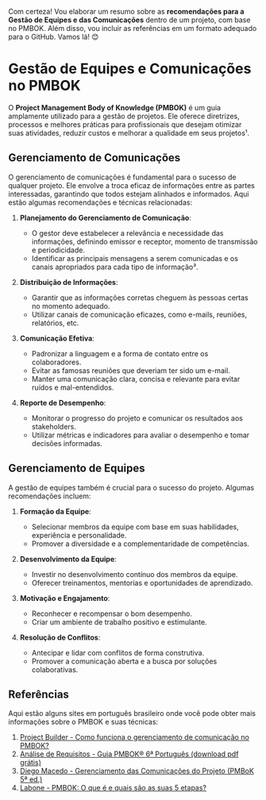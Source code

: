 Com certeza! Vou elaborar um resumo sobre as **recomendações para a Gestão de Equipes e das Comunicações** dentro de um projeto, com base no PMBOK. Além disso, vou incluir as referências em um formato adequado para o GitHub. Vamos lá! 😊

# Gestão de Equipes e Comunicações no PMBOK

O **Project Management Body of Knowledge (PMBOK)** é um guia amplamente utilizado para a gestão de projetos. Ele oferece diretrizes, processos e melhores práticas para profissionais que desejam otimizar suas atividades, reduzir custos e melhorar a qualidade em seus projetos¹.

## Gerenciamento de Comunicações
O gerenciamento de comunicações é fundamental para o sucesso de qualquer projeto. Ele envolve a troca eficaz de informações entre as partes interessadas, garantindo que todos estejam alinhados e informados. Aqui estão algumas recomendações e técnicas relacionadas:

1. **Planejamento do Gerenciamento de Comunicação**:
   - O gestor deve estabelecer a relevância e necessidade das informações, definindo emissor e receptor, momento de transmissão e periodicidade.
   - Identificar as principais mensagens a serem comunicadas e os canais apropriados para cada tipo de informação³.

2. **Distribuição de Informações**:
   - Garantir que as informações corretas cheguem às pessoas certas no momento adequado.
   - Utilizar canais de comunicação eficazes, como e-mails, reuniões, relatórios, etc.

3. **Comunicação Efetiva**:
   - Padronizar a linguagem e a forma de contato entre os colaboradores.
   - Evitar as famosas reuniões que deveriam ter sido um e-mail.
   - Manter uma comunicação clara, concisa e relevante para evitar ruídos e mal-entendidos.

4. **Reporte de Desempenho**:
   - Monitorar o progresso do projeto e comunicar os resultados aos stakeholders.
   - Utilizar métricas e indicadores para avaliar o desempenho e tomar decisões informadas.

## Gerenciamento de Equipes
A gestão de equipes também é crucial para o sucesso do projeto. Algumas recomendações incluem:

1. **Formação da Equipe**:
   - Selecionar membros da equipe com base em suas habilidades, experiência e personalidade.
   - Promover a diversidade e a complementaridade de competências.

2. **Desenvolvimento da Equipe**:
   - Investir no desenvolvimento contínuo dos membros da equipe.
   - Oferecer treinamentos, mentorias e oportunidades de aprendizado.

3. **Motivação e Engajamento**:
   - Reconhecer e recompensar o bom desempenho.
   - Criar um ambiente de trabalho positivo e estimulante.

4. **Resolução de Conflitos**:
   - Antecipar e lidar com conflitos de forma construtiva.
   - Promover a comunicação aberta e a busca por soluções colaborativas.

## Referências
Aqui estão alguns sites em português brasileiro onde você pode obter mais informações sobre o PMBOK e suas técnicas:

1. [Project Builder - Como funciona o gerenciamento de comunicação no PMBOK?](https://www.projectbuilder.com.br/blog/como-funciona-o-gerenciamento-de-comunicacao-no-pmbok/)
2. [Análise de Requisitos - Guia PMBOK® 6ª Português (download pdf grátis)](https://analisederequisitos.com.br/guia-pmbok-6-pdf-download/)
3. [Diego Macedo - Gerenciamento das Comunicações do Projeto (PMBoK 5ª ed.)](https://www.diegomacedo.com.br/gerenciamento-das-comunicacoes-do-projeto-pmbok-5a-ed/)
4. [Labone - PMBOK: O que é e quais são as suas 5 etapas?](https://www.laboneconsultoria.com.br/pmbok/)


